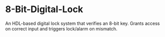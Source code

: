 # 8-Bit-Digital-Lock
An HDL-based digital lock system that verifies an 8-bit key. Grants access on correct input and triggers lock/alarm on mismatch.
